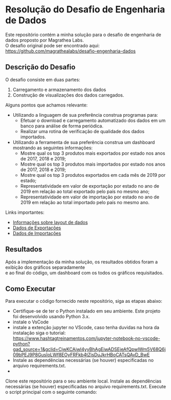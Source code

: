 # Resolução do Desafio de Engenharia de Dados
Este repositório contém a minha solução para o desafio de engenharia de dados proposto por Magrathea Labs.  <br /> 
O desafio original pode ser encontrado aqui: https://github.com/magrathealabs/desafio-engenharia-dados

## Descrição do Desafio
O desafio consiste em duas partes: 

1. Carregamento e armazenamento dos dados
2. Construção de visualizações dos dados carregados.

Alguns pontos que achamos relevante:
- Utilizando a linguagem de sua preferência construa programas para:
  - Efetuar o download e carregamento automatizado dos dados em um banco para análise de forma periódica.
  - Realizar uma rotina de verificação de qualidade dos dados importados.
- Utilizando a ferramenta de sua preferência construa um dashboard mostrando as seguintes informações:
  - Mostre qual os top 3 produtos mais exportados por estado nos anos de 2017, 2018 e 2019;
  - Mostre qual os top 3 produtos mais importados por estado nos anos de 2017, 2018 e 2019;
  - Mostre qual os top 3 produtos exportados em cada mês de 2019 por estado;
  - Representatividade em valor de exportação por estado no ano de 2019 em relação ao total exportado pelo país no mesmo ano;
  - Representatividade em valor de importação por estado no ano de 2019 em relação ao total importado pelo país no mesmo ano.

Links importantes:
- [Informações sobre layout de dados](https://www.gov.br/produtividade-e-comercio-exterior/pt-br/assuntos/comercio-exterior/estatisticas/base-de-dados-bruta
)
- [Dados de Exportações](https://balanca.economia.gov.br/balanca/bd/comexstat-bd/ncm/EXP_COMPLETA.zip)
- [Dados de Importações](https://balanca.economia.gov.br/balanca/bd/comexstat-bd/ncm/IMP_COMPLETA.zip)

## Resultados
Após a implementação da minha solução, os resultados obtidos foram a exibição dos gráficos separadamente  <br />
e ao final do código, um dashboard com os todos os gráficos requisitados.

## Como Executar
Para executar o código fornecido neste repositório, siga as etapas abaixo:

- Certifique-se de ter o Python instalado em seu ambiente. Este projeto foi desenvolvido usando Python 3.x.
- instale o VsCode
- instale a extenção jupyter no VScode, caso tenha duvidas na hora da instalação siga o tutorial: <br />
  https://www.hashtagtreinamentos.com/jupyter-notebook-no-vscode-python?gad_source=1&gclid=CjwKCAjwl4yyBhAgEiwADSEjeAfQpwlWm5V68Q6j09bPEJ9P8GusIoLWf8EOyFRFkb4tZjsDuJkrHBoCATsQAvD_BwE 
- Instale as dependências necessárias (se houver) especificadas no arquivo requirements.txt.
-

Clone este repositório para o seu ambiente local.
Instale as dependências necessárias (se houver) especificadas no arquivo requirements.txt.
Execute o script principal com o seguinte comando:
